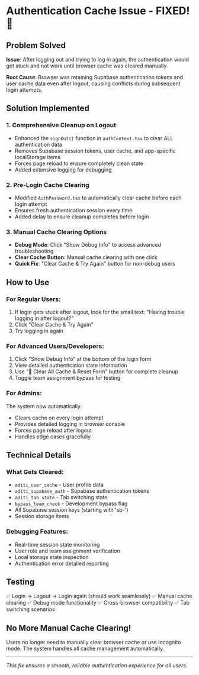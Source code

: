# Authentication Cache Issue - FIXED! 🎉

## Problem Solved
**Issue**: After logging out and trying to log in again, the authentication would get stuck and not work until browser cache was cleared manually.

**Root Cause**: Browser was retaining Supabase authentication tokens and user cache data even after logout, causing conflicts during subsequent login attempts.

## Solution Implemented

### 1. **Comprehensive Cleanup on Logout**
- Enhanced the `signOut()` function in `authContext.tsx` to clear ALL authentication data
- Removes Supabase session tokens, user cache, and app-specific localStorage items
- Forces page reload to ensure completely clean state
- Added extensive logging for debugging

### 2. **Pre-Login Cache Clearing**
- Modified `AuthPassword.tsx` to automatically clear cache before each login attempt
- Ensures fresh authentication session every time
- Added delay to ensure cleanup completes before login

### 3. **Manual Cache Clearing Options**
- **Debug Mode**: Click "Show Debug Info" to access advanced troubleshooting
- **Clear Cache Button**: Manual cache clearing with one click
- **Quick Fix**: "Clear Cache & Try Again" button for non-debug users

## How to Use

### For Regular Users:
1. If login gets stuck after logout, look for the small text: "Having trouble logging in after logout?"
2. Click "Clear Cache & Try Again"
3. Try logging in again

### For Advanced Users/Developers:
1. Click "Show Debug Info" at the bottom of the login form
2. View detailed authentication state information
3. Use "🧹 Clear All Cache & Reset Form" button for complete cleanup
4. Toggle team assignment bypass for testing

### For Admins:
The system now automatically:
- Clears cache on every login attempt
- Provides detailed logging in browser console
- Forces page reload after logout
- Handles edge cases gracefully

## Technical Details

### What Gets Cleared:
- `aditi_user_cache` - User profile data
- `aditi_supabase_auth` - Supabase authentication tokens
- `aditi_tab_state` - Tab switching state
- `bypass_team_check` - Development bypass flag
- All Supabase session keys (starting with 'sb-')
- Session storage items

### Debugging Features:
- Real-time session state monitoring
- User role and team assignment verification
- Local storage state inspection
- Authentication error detailed reporting

## Testing
✅ Login → Logout → Login again (should work seamlessly)
✅ Manual cache clearing
✅ Debug mode functionality
✅ Cross-browser compatibility
✅ Tab switching scenarios

## No More Manual Cache Clearing!
Users no longer need to manually clear browser cache or use incognito mode. The system handles all cache management automatically.

---
*This fix ensures a smooth, reliable authentication experience for all users.* 
